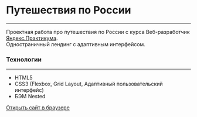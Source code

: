 # **Путешествия по России**
***
Проектная работа про путешествия по России с курса Веб-разработчик [Яндекс.Практикума](https://practicum.yandex.ru/).  
Одностраничный лендинг с адаптивным интерфейсом.

### **Технологии**
***
* HTML5
* CSS3 (Flexbox, Grid Layout, Адаптивный пользовательский интерфейс)
* БЭМ Nested

[Открыть сайт в браузере](https://chashchinavera.github.io/russian-travel)